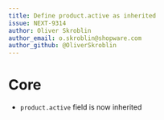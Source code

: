 ```yaml
---
title: Define product.active as inherited
issue: NEXT-9314
author: Oliver Skroblin
author_email: o.skroblin@shopware.com 
author_github: @OliverSkroblin
---
```

# Core
* `product.active` field is now inherited  
